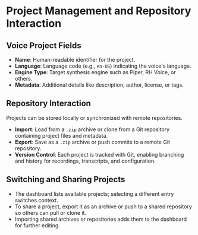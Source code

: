 # Project Management and Repository Interaction

## Voice Project Fields
- **Name**: Human-readable identifier for the project.
- **Language**: Language code (e.g., `en-US`) indicating the voice's language.
- **Engine Type**: Target synthesis engine such as Piper, RH Voice, or others.
- **Metadata**: Additional details like description, author, license, or tags.

## Repository Interaction
Projects can be stored locally or synchronized with remote repositories.

- **Import**: Load from a `.zip` archive or clone from a Git repository containing project files and metadata.
- **Export**: Save as a `.zip` archive or push commits to a remote Git repository.
- **Version Control**: Each project is tracked with Git, enabling branching and history for recordings, transcripts, and configuration.

## Switching and Sharing Projects
- The dashboard lists available projects; selecting a different entry switches context.
- To share a project, export it as an archive or push to a shared repository so others can pull or clone it.
- Importing shared archives or repositories adds them to the dashboard for further editing.
